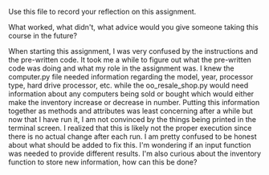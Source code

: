 Use this file to record your reflection on this assignment. 

What worked, what didn't, what advice would you give someone taking this course in the future?

When starting this assignment, I was very confused by the instructions and the pre-written code. It took me a while to figure out what the pre-written code was doing and what my role in the assignment was. I knew the computer.py file needed information regarding the model, year, processor type, hard drive processor, etc. while the oo_resale_shop.py would need information about any computers being sold or bought which would either make the inventory increase or decrease in number. Putting this information together as methods and attributes was least concerning after a while but now that I have run it, I am not convinced by the things being printed in the terminal screen. I realized that this is likely not the proper execution since there is no actual change after each run. I am pretty confused to be honest about what should be added to fix this. I'm wondering if an input function was needed to provide different results. I'm also curious about the inventory function to store new information, how can this be done? 